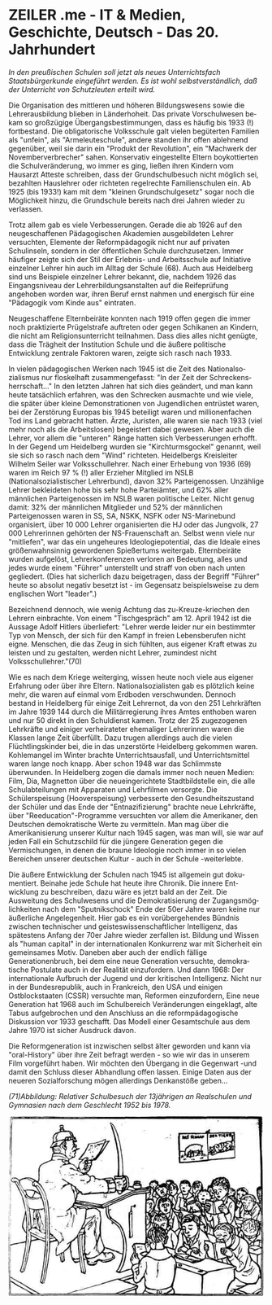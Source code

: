# ZEILER .me - IT & Medien, Geschichte, Deutsch - Das 20. Jahrhundert

*In den preußischen Schulen soll jetzt als neues Unterrichtsfach Staatsbürgerkunde eingeführt werden. Es ist wohl selbstverständlich, daß der Unterricht von Schutzleuten erteilt wird.*

Die Organisation des mittleren und höheren Bildungswesens sowie die Lehrerausbildung blieben in Länderhoheit. Das private Vorschulwesen be­kam so großzügige Übergangsbestimmungen, dass es häufig bis 1933 (!) fortbestand. Die obligatorische Volksschule galt vielen begüterten Familien als "unfein", als "Armeleuteschule", andere standen ihr offen ablehnend gegenüber, weil sie darin ein "Produkt der Revolution", ein "Machwerk der Novemberverbrecher" sahen. Konservativ eingestellte El­tern boykottierten die Schulveränderung, wo immer es ging, ließen ihren Kindern vom Hausarzt Atteste schreiben, dass der Grundschulbesuch nicht möglich sei, bezahlten Hauslehrer oder richteten regelrechte Fa­milienschulen ein. Ab 1925 (bis 1933!) kam mit dem "kleinen Grund­schulgesetz" sogar noch die Möglichkeit hinzu, die Grundschule bereits nach drei Jahren wieder zu verlassen.

Trotz allem gab es viele Verbesserungen. Gerade die ab 1926 auf den neugeschaffenen Pädagogischen Akademien ausgebildeten Lehrer versuchten, Elemente der Reformpädagogik nicht nur auf privaten Schulinseln, sondern in der öffentlichen Schule durchzusetzen. Immer häufiger zeigte sich der Stil der Erlebnis- und Arbeitsschule auf Initiative einzelner Lehrer hin auch im Alltag der Schule (68). Auch aus Heidel­berg sind uns Beispiele einzelner Lehrer bekannt, die, nachdem 1926 das Eingangsniveau der Lehrerbildungsanstalten auf die Reifeprüfung angehoben worden war, ihren Beruf ernst nahmen und energisch für eine "Pädagogik vom Kinde aus" eintraten.

Neugeschaffene Elternbeiräte konnten nach 1919 offen gegen die immer noch praktizierte Prügelstrafe auftreten oder gegen Schikanen an Kindern, die nicht am Religionsunterricht teilnahmen. Dass dies alles nicht genügte, dass die Trägheit der Institution Schule und die äußere politische Entwicklung zentrale Faktoren waren, zeigte sich rasch nach 1933.

In vielen pädagogischen Werken nach 1945 ist die Zeit des Nationalso­zialismus nur floskelhaft zusammengefasst: "In der Zeit der Schreckens­herrschaft..." In den letzten Jahren hat sich dies geändert, und man kann heute tatsächlich erfahren, was den Schrecken ausmachte und wie viele, die später über kleine Demonstrationen von Jugendlichen ent­rüstet waren, bei der Zerstörung Europas bis 1945 beteiligt waren und millionenfachen Tod ins Land gebracht hatten. Ärzte, Juristen, alle waren sie nach 1933 (viel mehr noch als die Arbeitslosen) begeistert dabei gewesen. Aber auch die Lehrer, vor allem die "unteren" Ränge hatten sich Verbesserungen erhofft. In der Gegend um Heidelberg wurden sie "Kirchturmsgockel" genannt, weil sie sich so rasch nach dem "Wind" richteten. Heidelbergs Kreisleiter Wilhelm Seiler war Volks­schullehrer. Nach einer Erhebung von 1936 (69) waren im Reich 97 % (!) aller Erzieher Mitglied im NSLB (Nationalsozialistischer Lehrerbund), davon 32% Parteigenossen. Unzählige Lehrer bekleideten hohe bis sehr hohe Parteiämter, und 62% aller männlichen Parteigenossen im NSLB waren politische Leiter. Nicht genug damit: 32% der männlichen Mit­glieder und 52% der männlichen Parteigenossen waren in SS, SA, NSKK, NSFK oder NS-Marinebund organisiert, über 10 000 Lehrer organisierten die HJ oder das Jungvolk, 27 000 Lehrerinnen gehörten der NS-Frauenschaft an. Selbst wenn viele nur "mitliefen", war das ein ungeheures Ideologiepotential, das die Ideale eines größenwahnsinnig gewordenen Spießertums weitergab. Elternbeiräte wurden aufgelöst, Lehrerkonferen­zen verloren an Bedeutung, alles und jedes wurde einem "Führer" unter­stellt und straff von oben nach unten gegliedert. (Dies hat sicherlich dazu beigetragen, dass der Begriff "Führer" heute so absolut negativ besetzt ist - im Gegensatz beispielsweise zu dem englischen Wort "leader".)

Bezeichnend dennoch, wie wenig Achtung das zu-Kreuze-kriechen den Lehrern einbrachte. Von einem "Tischgespräch" am 12. April 1942 ist die Aussage Adolf Hitlers überliefert: "Lehrer werde leider nur ein bestimmter Typ von Mensch, der sich für den Kampf in freien Lebensbe­rufen nicht eigne. Menschen, die das Zeug in sich fühlten, aus eigener Kraft etwas zu leisten und zu gestalten, werden nicht Lehrer, zumin­dest nicht Volksschullehrer."(70)

Wie es nach dem Kriege weiterging, wissen heute noch viele aus eigener Erfahrung oder über ihre Eltern. Nationalsozialisten gab es plötzlich keine mehr, die waren auf einmal vom Erdboden verschwunden. Dennoch bestand in Heidelberg für einige Zeit Lehrernot, da von den 251 Lehr­kräften im Jahre 1939 144 durch die Militärregierung ihres Amtes ent­hoben waren und nur 50 direkt in den Schuldienst kamen. Trotz der 25 zugezogenen Lehrkräfte und einiger verheirateter ehemaliger Lehrerin­nen waren die Klassen lange Zeit überfüllt. Dazu trugen allerdings auch die vielen Flüchtlingskinder bei, die in das unzerstörte Heidel­berg gekommen waren. Kohlemangel im Winter brachte Unterrichtsausfall, und Unterrichtsmittel waren lange noch knapp. Aber schon 1948 war das Schlimmste überwunden. In Heidelberg zogen die damals immer noch neuen Medien: Film, Dia, Magnetton über die neueingerichtete Stadtbildstelle ein, die alle Schulabteilungen mit Apparaten und Lehrfilmen versorgte. Die Schülerspeisung (Hooverspeisung) verbesserte den Gesundheitszu­stand der Schüler und das Ende der "Entnazifizierung" brachte neue Lehrkräfte, über "Reeducation"-Programme versuchten vor allem die Ame­rikaner, den Deutschen demokratische Werte zu vermitteln. Man mag über die Amerikanisierung unserer Kultur nach 1945 sagen, was man will, sie war auf jeden Fall ein Schutzschild für die jüngere Generation gegen die Vermischungen, in denen die braune Ideologie noch immer in so vielen Bereichen unserer deutschen Kultur - auch in der Schule -weiterlebte.

Die äußere Entwicklung der Schulen nach 1945 ist allgemein gut doku­mentiert. Beinahe jede Schule hat heute ihre Chronik. Die innere Ent­wicklung zu beschreiben, dazu wäre es jetzt bald an der Zeit. Die Ausweitung des Schulwesens und die Demokratisierung der Zugangsmög­lichkeiten nach dem "Sputnikschock" Ende der 50er Jahre waren keine nur äußerliche Angelegenheit. Hier gab es ein vorübergehendes Bündnis zwischen technischer und geisteswissenschaftlicher Intelligenz, das spätestens Anfang der 70er Jahre wieder zerfallen ist. Bildung und Wissen als "human capital" in der internationalen Konkurrenz war mit Sicherheit ein gemeinsames Motiv. Daneben aber auch der endlich fälli­ge Generationenbruch, bei dem eine neue Generation versuchte, demokra­tische Postulate auch in der Realität einzufordern. Und dann 1968: Der internationale Aufbruch der Jugend und der kritischen Intelligenz. Nicht nur in der Bundesrepublik, auch in Frankreich, den USA und eini­gen Ostblockstaaten (CSSR) versuchte man, Reformen einzufordern, Eine neue Generation hat 1968 auch im Schulbereich Veränderungen eingeklagt, alte Tabus aufgebrochen und den Anschluss an die reformpädagogi­sche Diskussion vor 1933 geschafft. Das Modell einer Gesamtschule aus dem Jahre 1970 ist sicher Ausdruck davon.

Die Reformgeneration ist inzwischen selbst älter geworden und kann via "oral-History" über ihre Zeit befragt werden - so wie wir das in unse­rem Film vorgeführt haben. Wir möchten den Übergang in die Gegenwart -und damit den Schluss dieser Abhandlung offen lassen. Einige Daten aus der neueren Sozialforschung mögen allerdings Denkanstöße geben...

*(71)Abbildung: Relativer Schulbesuch der 13jährigen an Realschulen und Gymnasien nach dem Geschlecht 1952 bis 1978.*

![](das-20te-jahrhundert-1.jpg)
